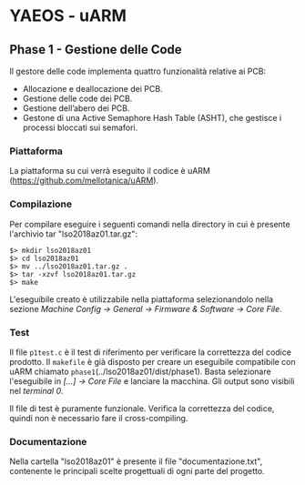 # YAEOS - uARM
## Phase 1 - Gestione delle Code
Il gestore delle code implementa quattro funzionalità  relative ai PCB:  
  - Allocazione e deallocazione dei PCB.
  - Gestione delle code dei  PCB.  
  - Gestione dell’abero dei  PCB.  
  - Gestone  di  una  Active  Semaphore Hash Table (ASHT), che  gestisce i processi bloccati sui semafori.
### Piattaforma
La piattaforma su cui verrà eseguito il codice è uARM (https://github.com/mellotanica/uARM).
### Compilazione
Per compilare eseguire i seguenti comandi nella directory in cui è presente l'archivio tar "lso2018az01.tar.gz":
```
$> mkdir lso2018az01
$> cd lso2018az01
$> mv ../lso2018az01.tar.gz .
$> tar -xzvf lso2018az01.tar.gz
$> make
```
L'eseguibile creato è utilizzabile nella piattaforma selezionandolo nella sezione
*Machine Config -> General -> Firmware & Software -> Core File*.

### Test
Il file `p1test.c` è il test di riferimento per verificare la correttezza del codice prodotto.
Il `makefile` è già disposto per creare un eseguibile compatibile con uARM chiamato `phase1`(../lso2018az01/dist/phase1).
Basta selezionare l'eseguibile in *[...] -> Core File* e lanciare la macchina.
Gli output sono visibili nel _terminal 0_.

Il file di test è puramente funzionale. Verifica la correttezza del codice, quindi non è necessario fare il cross-compiling.

### Documentazione
Nella cartella "lso2018az01" è presente il file "documentazione.txt", contenente le principali scelte progettuali di ogni parte del progetto.
